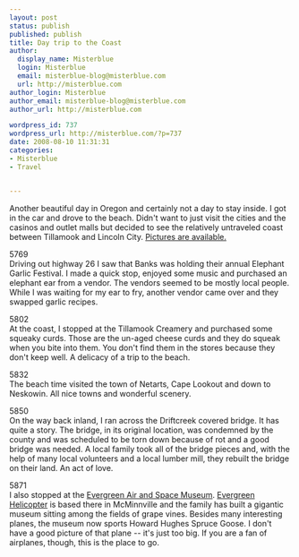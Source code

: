 ```yaml
---
layout: post
status: publish
published: publish
title: Day trip to the Coast
author:
  display_name: Misterblue
  login: Misterblue
  email: misterblue-blog@misterblue.com
  url: http://misterblue.com
author_login: Misterblue
author_email: misterblue-blog@misterblue.com
author_url: http://misterblue.com

wordpress_id: 737
wordpress_url: http://misterblue.com/?p=737
date: 2008-08-10 11:31:31
categories:
- Misterblue
- Travel


---
```

Another beautiful day in Oregon and certainly not a day to stay inside. I got in the car and drove to the beach. Didn't want to just visit the cities and the casinos and outlet malls but decided to see the relatively untraveled coast between Tillamook and Lincoln City. <a href="http://pics.misterblue.com/v/20080810-BeachTrip/">Pictures are available.</a>
<p>
<div class="g2image_float_left"><wpg2>5769</wpg2></div>Driving out highway 26 I saw that Banks was holding their annual Elephant Garlic Festival. I made a quick stop, enjoyed some music and purchased an elephant ear from a vendor. The vendors seemed to be mostly local people. While I was waiting for my ear to fry, another vendor came over and they swapped garlic recipes.
</p>
<p>
<div class="g2image_float_right"><wpg2>5802</wpg2></div>At the coast, I stopped at the Tillamook Creamery and purchased some squeaky curds. Those are the un-aged cheese curds and they do squeak when you bite into them. You don't find them in the stores because they don't keep well. A delicacy of a trip to the beach.
</p>
<p>
<div class="g2image_float_left"><wpg2>5832</wpg2></div>The beach time visited the town of Netarts, Cape Lookout and down to Neskowin. All nice towns and wonderful scenery.
</p>
<p>
<div class="g2image_float_right"><wpg2>5850</wpg2></div>On the way back inland, I ran across the Driftcreek covered bridge. It has quite a story. The bridge, in its original location, was condemned by the county and was scheduled to be torn down because of rot and a good bridge was needed. A local family took all of the bridge pieces and, with the help of many local volunteers and a local lumber mill, they rebuilt the bridge on their land. An act of love.
</p>
<p>
<div class="g2image_float_left"><wpg2>5871</wpg2></div>I also stopped at the <a href="http://www.sprucegoose.org/">Evergreen Air and Space Museum</a>. <a href="http://www.evergreenaviation.com/">Evergreen Helicopter</a> is based there in McMinnville and  the family has built a gigantic museum sitting among the fields of grape vines. Besides many interesting planes, the museum now sports Howard Hughes Spruce Goose. I don't have a good picture of that plane -- it's just too big. If you are a fan of airplanes, though, this is the place to go.
</p>
